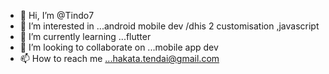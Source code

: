 - 👋 Hi, I’m @Tindo7
- 👀 I’m interested in ...android mobile dev /dhis 2 customisation ,javascript
- 🌱 I’m currently learning ...flutter
- 💞️ I’m looking to collaborate on ...mobile app dev
- 📫 How to reach me ...hakata.tendai@gmail.com

<!---
Tindo7/Tindo7 is a ✨ special ✨ repository because its `README.md` (this file) appears on your GitHub profile.
You can click the Preview link to take a look at your changes.
--->
